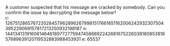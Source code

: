 A customer suspected that his message are cracked by somebody. Can you confirm the issue by decrypting the message below?<br>
c: 1267512865767235284579628962679981517661651162006242932307504395229069157817213250932198187
n: 1441341319160614646189772775947458689224268167522603816085381857689639120119532883988453931
e: 65537
